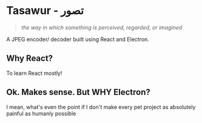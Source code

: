 # Tasawur - تصور
> _the way in which something is perceived, regarded, or imagined_

A JPEG encoder/ decoder built using React and Electron.

## Why React?

To learn React mostly!

## Ok. Makes sense. But WHY Electron?

I mean, what's even the point if I don't make every pet project as absolutely painful as humanly possible

